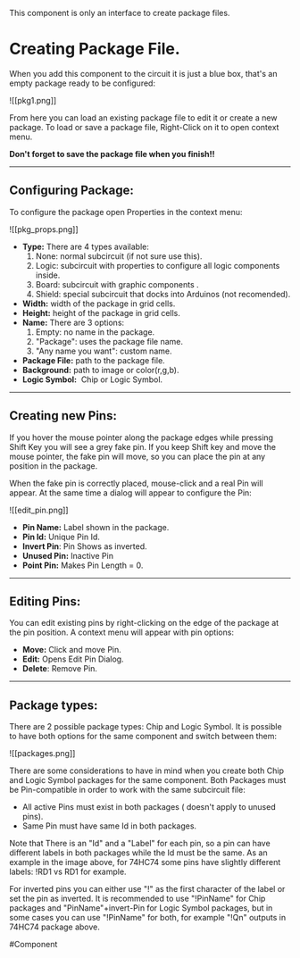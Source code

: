 This component is only an interface to create package files.

# Creating Package File.

When you add this component to the circuit it is just a blue box, that's an empty package ready to be configured:

![[pkg1.png]]

From here you can load an existing package file to edit it or create a new package.
To load or save a package file, Right-Click on it to open context menu.

**Don't forget to save the package file when you finish!!**

---

## Configuring Package:

To configure the package open Properties in the context menu:

![[pkg_props.png]]
- **Type:** There are 4 types available:
    1. None: normal subcircuit (if not sure use this).
    2. Logic: subcircuit with properties to configure all logic components inside.
    3. Board: subcircuit with graphic components .
    4. Shield: special subcircuit that docks into Arduinos (not recomended).
- **Width:** width of the package in grid cells.
- **Height:** height of the package in grid cells.
- **Name:** There are 3 options:
    1. Empty: no name in the package.
    2. "Package": uses the package file name.
    3. "Any name you want": custom name.
- **Package File:** path to the package file.
- **Background:** path to image or color(r,g,b).
- **Logic Symbol:**  Chip or Logic Symbol.

---

## Creating new Pins:

If you hover the mouse pointer along the package edges while pressing Shift Key you will see a grey fake pin.
If you keep Shift key and move the mouse pointer, the fake pin will move, so you can place the pin at any position in the package.

When the fake pin is correctly placed, mouse-click and a real Pin will appear.
At the same time a dialog will appear to configure the Pin:

![[edit_pin.png]]

- **Pin Name:** Label shown in the package.
- **Pin Id:** Unique Pin Id.
- **Invert Pin**: Pin Shows as inverted.
- **Unused Pin:** Inactive Pin
- **Point Pin:** Makes Pin Length = 0.

---

## Editing Pins:

You can edit existing pins by right-clicking on the edge of the package at the pin position.
A context menu will appear with pin options:  

- **Move:** Click and move Pin.
- **Edit:** Opens Edit Pin Dialog.
- **Delete**: Remove Pin.

---

## Package types:

There are 2 possible package types: Chip and Logic Symbol.
It is possible to have both options for the same component and switch between them:

![[packages.png]]

There are some considerations to have in mind when you create both Chip and Logic Symbol packages for the same component. Both Packages must be Pin-compatible in order to work with the same subcircuit file:

- All active Pins must exist in both packages ( doesn't apply to unused pins).
- Same Pin must have same Id in both packages.

Note that There is an "Id" and a "Label"  for each pin, so a pin can have different labels in both packages while the Id must be the same.
As an example in the image above, for 74HC74  some pins have slightly different labels: !RD1 vs RD1 for example.

For inverted pins you can either use "!" as the first character of the label or set the pin as inverted.
It is recommended to use "!PinName" for Chip packages and "PinName"+invert-Pin for Logic Symbol packages, but in some cases you can use "!PinName" for both, for example "!Qn" outputs in 74HC74 package above.

#Component 